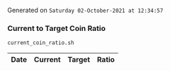 Generated on `Saturday 02-October-2021 at 12:34:57`

### Current to Target Coin Ratio
`current_coin_ratio.sh`

Date|Current|Target|Ratio
---|---|---|---
